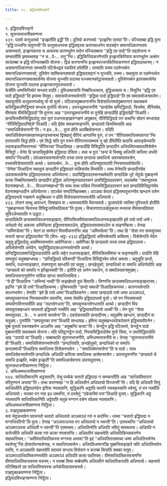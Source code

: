 ```yaml
---
title: ०९. इद्धिपादविभङ्गो

---
```

९. इद्धिपादविभङ्गो  
१. सुत्तन्तभाजनीयवण्णना  
४३१. पठमो कत्तुअत्थो ‘‘इज्झतीति इद्धी’’ति। दुतियो करणत्थो ‘‘इज्झन्ति एताया’’ति। पज्जितब्बा इद्धि वुत्ता ‘‘इद्धिं पज्जन्ति पापुणन्ती’’ति कत्तुसाधनस्स इद्धिसद्दस्स करणसाधनेन पादसद्देन समानाधिकरणताय असम्भवतो, इज्झनकस्स च अत्थस्स करणभूतेन पादेन पज्जितब्बत्ता ‘‘इद्धि एव पादो’’ति सद्दयोजना न सम्भवतीति इममत्थमाह ‘‘न च…पे॰… वत्तु’’न्ति। इद्धिकिरियाकरणेनाति इज्झनकिरियाय करणभूतेन अत्थेन साधेतब्बा च इद्धि पज्जितब्बाति योजना। द्विन्नं करणानन्ति इज्झनपज्जनकिरियाकरणानं इद्धिपादत्थानम्। न असमानाधिकरणता सम्भवति पटिसेधद्वयं पकतियं ठपेतीति। तस्माति यस्मा पठमेनत्थेन समानाधिकरणसमासो, दुतियेन सामिवचनसमासो इद्धिपादसद्दानं न युज्जति, तस्मा। यथावुत्ता वा पठमेनत्थेन समानाधिकरणसमासवसेनेव योजना युज्जति पादस्स पज्जमानकोट्ठासभावतो। दुतियेनत्थेन इतरसमासेनेव योजना युज्जति पादस्स इज्झनकरणूपायभावतो।  
केचीति धम्मसिरित्थेरं सन्धाय वदति। दुविधत्थायाति निब्बत्तिअत्थाय, वुद्धिअत्थाय च। विसुन्ति ‘‘इद्धि एव पादो इद्धिपादो’’ति इमस्मा विसुम्। समासयोजनावसेनाति ‘‘इद्धिया पादो इद्धिपादो’’ति एवं समासयोजनावसेन। यथायुत्तोति कत्तुकरणत्थेसु यो यो युत्तो। पटिलाभपुब्बभागानन्ति विसेसाधिगमतंपुब्बभागानं यथाक्कमं कत्तिद्धिकरणिद्धिभावं सन्धाय वुत्तोति योजना। उत्तरचूळभाजनीये ‘‘छन्दोयेव छन्दिद्धिपादो, चित्तमेव, वीरियमेव, वीमंसाव वीमंसिद्धिपादो’’ति वुत्तत्ता आह ‘‘उत्तरचूळभाजनीये वा वुत्तेहि छन्दादीहि इद्धिपादेही’’तिआदि।  
छन्दचित्तवीमंसिद्धिपादेसु ताव युत्तं पधानसङ्खारग्गहणं अपुब्बत्ता, वीरियिद्धिपादे पन कथन्ति चोदनं सन्धायाह ‘‘वीरियिद्धिपादनिद्देसे’’तिआदि। यदि द्वेयेव समन्नागमङ्गानि, छन्दादयो किमत्थियाति आह ‘‘समाधिविसेसनानी’’ति। न इध…पे॰… वुत्ता होति अतब्बिसेसनत्ता। यदिपि समाधिविसेसनसमन्नागमङ्गदस्सनत्थं द्विक्खत्तुं वीरियं आगतन्ति वुत्तं, तं पन ‘‘वीरियसमाधिसमन्नागत’’न्ति एत्तावतापि सिद्धं होति। एवं सिद्धे सति पुन वचनं वीरियन्तरसब्भावं नु खो दीपेतीति कदाचि आसङ्केय्याति तदासङ्कानिवत्तनत्थं ‘‘वीरियञ्चा’’तिआदिमाह। छन्दादीहि विसिट्ठोति छन्दादीनं अधिपतिपच्चयताविसेसेन विसिट्ठो। तेनेव हि छन्दादिमुखेनेव इद्धिपादा देसिता। तथा च वुत्तं ‘‘छन्दं चे भिक्खु अधिपतिं करित्वा लभति समाधि’’न्तिआदि। तंतंअवस्सयनवसेनाति तस्स तस्स छन्दस्स समाधिनो अवस्सयतावसेन, पच्चयविसेसतायाति अत्थो। उपायत्थेन…पे॰… वुत्ता होति अधिगमूपायतापि निस्सयभावोयेवाति। ‘‘तेनेवा’’तिआदिना यथावुत्तं छन्दादीनं इद्धिपादतं पाळियायेव विभावेति। तत्थ तेनेवाति छन्दादीनंयेव उपायत्थभावेनेव इद्धिपादभावस्स अधिप्पेतत्ता। उपायिद्धिपाददस्सनत्थमेवाति छन्दादिके धुरे जेट्ठके पुब्बङ्गमे कत्वा निब्बत्तितसमाधि छन्दादीनं इद्धिया अधिगमूपायतादस्सनं उपायिद्धिपाददस्सनं, तदत्थमेव ‘‘तथाभूतस्स वेदनाक्खन्धो…पे॰… विञ्ञाणक्खन्धो’’ति तत्थ तत्थ पाळियं निस्सयिद्धिपाददस्सनं कतं छन्दादिविसिट्ठानंयेव वेदनाक्खन्धादीनं अधिप्पेतत्ता। एवञ्चेतं सम्पटिच्छितब्बम्। अञ्ञथा केवलं इद्धिसम्पयुत्तानंयेव खन्धानं वसेन इद्धिपादभावे गय्हमाने चतुब्बिधता न होति विसेसकारणाभावतोति अधिप्पायो।  
४३३. तोसनं सत्थु आराधनं, सिक्खाय वा। थामभावतोति थिरभावतो। कुलापदेसे जातिमा पुरिस्सरो होतीति ‘‘पुब्बङ्गमत्ता चित्तस्स विसिट्ठजातिसदिसता’’ति वुत्तम्। विचारणापञ्ञाहेतुकत्ता मन्तस्स वीमंसासदिसता सुविञ्ञेय्यावाति न उद्धटा।  
छन्दादिकेति छन्दसमाधिपधानसङ्खारा, वीरियचित्तवीमंसासमाधिपधानसङ्खाराति इमे तयो तयो धम्मे। अभेदतो भेदं अकत्वा अभिन्दित्वा इद्धिभावसामञ्ञेन, इद्धिपादभावसामञ्ञेन च सङ्गण्हित्वा। तेनाह ‘‘सम्पिण्डेत्वा’’ति। भेदनं वा सम्भेदनं मिस्सीकरणन्ति आह ‘‘अमिस्सेत्वा’’ति। तथा हि ‘‘सेसा पन सम्पयुत्तका चत्तारो खन्धा इद्धिपादायेवा’’ति (विभ॰ अट्ठ॰ ४३३) इद्धिइद्धिपादे अमिस्सेत्वापि कथितम्। विसेसेनाति भेदेन चतूसु इद्धिपादेसु असम्मिस्सभावेन आवेणिकत्ता। आवेणिका हि छन्दादयो तस्स तस्स इद्धिपादस्स। अविसेसेनाति अभेदेन, चतुरिद्धिपादसाधारणभावेनाति अत्थो।  
छन्दिद्धिपादसमाधिद्धिपादादयोति आदि-सद्देन पधानसङ्खारं, वीरियचित्तवीमंसा च सङ्गण्हाति। पादोति तेहि सम्पयुत्तं चतुक्खन्धमाह। ‘‘छन्दिद्धिपादे पविसन्ती’’तिआदिना विसिट्ठेस्वेव पवेसं अवत्वा। चतूसूति छन्दो, समाधि, पधानसङ्खारा, तंसम्पयुत्ता खन्धाति एवं चतूसु। छन्दहेतुको, छन्दाधिको वा समाधि अधिप्पेतोति आह ‘‘छन्दवतो को समाधि न इज्झिस्सती’’ति। इतीति एवं अनेन पकारेन, यं समाधिभावनामुखम्। समाधिभावनानुयोगेन भाविता खन्धा समाधिभाविता।  
‘‘ये ही’’तिआदिना ‘‘अभिनवं नत्थी’’ति सङ्खेपतो वुत्तं विवरति। तिण्णन्ति छन्दसमाधिपधानसङ्खारानम्। इदन्ति ‘‘इमे हि तयो’’तिआदिवचनम्। पुरिमस्साति ‘‘छन्दो समाधी’’तिआदिवचनस्स। कारणभावेनाति साधनभावेन। तेनाति ‘‘इमे हि तयो धम्मा’’तिआदिवचनेन। यस्मा छन्दादयो तयो धम्मा अञ्ञमञ्ञं, सम्पयुत्तकानञ्च निस्सयभावेन पवत्तन्ति, तस्मा तेसम्पि इद्धिपादभावो वुत्तो। सो पन निस्सयभावो सम्पयोगाविनाभावीति आह ‘‘तदन्तोगधत्ता’’ति, सम्पयुत्तकन्तोगधत्ताति अत्थो। छन्दादीनं विय सम्पयुत्तक्खन्धानं सभावतो इद्धिभावो नत्थीति आह ‘‘इद्धिभावपरियायो अत्थी’’ति। तेन वुत्तं ‘‘सेसा सम्पयुत्तका…पे॰… न अत्तनो सभावेना’’ति। एकदेसस्साति छन्दादीनम्। चतुन्नम्पि खन्धानं, छन्दादीनं वा चतुन्नम्। पुनपीति ‘‘सम्पयुत्तका पना’’तिआदिं सन्धायाह। इमिना चतुक्खन्धतदेकदेसानं इद्धिभावदीपनेन।  
पुब्बे वुत्ततो वचनक्कमेन अञ्ञन्ति आह ‘‘अपुब्बन्ति कत्वा’’ति। केनट्ठेन इद्धि पटिलाभो, केनट्ठेन पादो पुब्बभागोति यथाक्कमं योजना। यदि पतिट्ठानट्ठेन पादो, निस्सयिद्धिपादोयेव वुत्तो सिया, न उपायिद्धिपादोति आह ‘‘उपायो चा’’तिआदि। सब्बत्थाति सुत्तन्तभाजनीये, अभिधम्मभाजनीये च। तेनाह ‘‘सुत्तन्तभाजनीये ही’’तिआदि। समाधिविसेसनभावेनाति ‘‘छन्दाधिपति, छन्दहेतुको, छन्दाधिको वा समाधि छन्दसमाधी’’तिआदिना समाधिस्स विसेसनभावेन । ‘‘समाधिसेवनवसेना’’ति च पाठो। तत्थ समाधिसेवनवसेनाति छन्दाधिके अधिपतिं करित्वा समाधिस्स आसेवनवसेन। उपायभूतानन्ति ‘‘छन्दवतो चे समाधि इज्झति, मय्हेव इज्झती’’ति समाधिआसेवनाय उपायभूतानम्।  
सुत्तन्तभाजनीयवण्णना निट्ठिता।  
२. अभिधम्मभाजनीयवण्णना  
४४४. साधिपतिवारानि अट्ठसतानि, तेसु पच्चेकं चत्तारो इद्धिपादा न सम्भवन्तीति आह ‘‘साधिपतिवारानं परिपुण्णानं अभावा’’ति। तत्थ कारणमाह ‘‘न हि अधिपतीनं अधिपतयो विज्जन्ती’’ति। यदि हि अधिपती सियुं साधिपतीति इद्धिपादभेदेन द्वत्तिंस नयसतानि, सुद्धिकानि अट्ठाति चत्तारि नयसहस्सानि भवेय्युं, तं पन नत्थीति अधिप्पायो। यत्तका पन नया इध लब्भन्ति, तं दस्सेतुं ‘‘एकेकस्मिं पना’’तिआदि वुत्तम्। सुद्धिकानि अट्ठ नयसतानि साधिपतिकानिपि अट्ठेवाति चतुन्नं मग्गानं वसेन सोळस नयसतानि।  
अभिधम्मभाजनीयवण्णना निट्ठिता।  
३. पञ्हपुच्छकवण्णना  
सयं जेट्ठकभावेन पवत्तनतो चत्तारो अधिपतयो अञ्ञमञ्ञं गरुं न करोन्ति। तस्मा ‘‘चत्तारो इद्धिपादा न मग्गाधिपतिनो’’ति वुत्ता। तेनाह ‘‘अञ्ञमञ्ञस्स पन अधिपतयो न भवन्ती’’ति। एतमत्थन्ति ‘‘अधिपतयो अञ्ञमञ्ञस्स अधिपती न भवन्ती’’ति एतमत्थम्। अधिपतिनोति अधिपति भवितुं समत्थस्स। अधिपतिं न करोन्तीति अधिपतिं कत्वा गरुं कत्वा नप्पवत्तन्ति। अधिपतीनं सहभावेति अधिपतिकिच्चकरणेन सहपवत्तियम्। ‘‘अवीमंसाधिपतिकस्स मग्गस्स अभावा’’ति इदं ‘‘अधिपतितासमत्था धम्मा अधिपतिभावेनेव पवत्तेय्यु’’न्ति दोसारोपनवसेनाह, न यथाधिगतवसेन। अधिपतिधम्मानञ्हि पुब्बाभिसङ्खारे सति अधिपतिभावेन पवत्ति, न अञ्ञथाति सहभावेपि तदभावं सन्धाय विसेसनं न कत्तब्बं सियाति सक्का वत्तुम्। अञ्ञमञ्ञाधिपतिकरणभावेति अञ्ञमञ्ञं अधिपतिं कत्वा पवत्तियम्। वीमंसाधिपतिकत्तवचनन्ति वीमंसाधिपतिकभावस्स वचनम्। न वत्तब्बं सिया सब्बेसम्पि अधिपतीनं साधिपतिकत्ताति अधिप्पायो। सहभावो पटिक्खित्तो एव साधिपतिभावस्स अनेकंसिकतावचनतो।  
पञ्हपुच्छकवण्णना निट्ठिता।  
इद्धिपादविभङ्गवण्णना निट्ठिता।  
